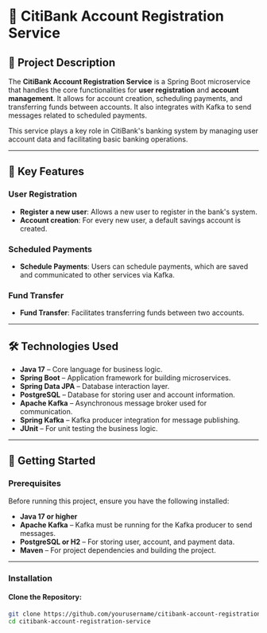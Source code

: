 # 🏦 CitiBank Account Registration Service

## 📘 Project Description

The **CitiBank Account Registration Service** is a Spring Boot microservice that handles the core functionalities for **user registration** and **account management**. It allows for account creation, scheduling payments, and transferring funds between accounts. It also integrates with Kafka to send messages related to scheduled payments.

This service plays a key role in CitiBank's banking system by managing user account data and facilitating basic banking operations.

---

## 🔑 Key Features

### User Registration
- **Register a new user**: Allows a new user to register in the bank's system.
- **Account creation**: For every new user, a default savings account is created.
  
### Scheduled Payments
- **Schedule Payments**: Users can schedule payments, which are saved and communicated to other services via Kafka.

### Fund Transfer
- **Fund Transfer**: Facilitates transferring funds between two accounts.
  
---

## 🛠 Technologies Used

- **Java 17** – Core language for business logic.
- **Spring Boot** – Application framework for building microservices.
- **Spring Data JPA** – Database interaction layer.
- **PostgreSQL** – Database for storing user and account information.
- **Apache Kafka** – Asynchronous message broker used for communication.
- **Spring Kafka** – Kafka producer integration for message publishing.
- **JUnit** – For unit testing the business logic.

---

## 🚀 Getting Started

### Prerequisites

Before running this project, ensure you have the following installed:

- **Java 17 or higher**
- **Apache Kafka** – Kafka must be running for the Kafka producer to send messages.
- **PostgreSQL or H2** – For storing user, account, and payment data.
- **Maven** – For project dependencies and building the project.

---

### Installation

#### Clone the Repository:
```bash
git clone https://github.com/yourusername/citibank-account-registration-service.git
cd citibank-account-registration-service
